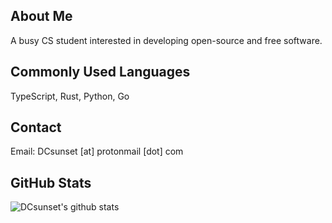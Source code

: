 ## About Me

A busy CS student interested in developing open-source and free software.

## Commonly Used Languages

TypeScript, Rust, Python, Go

## Contact

Email: DCsunset [at] protonmail [dot] com

## GitHub Stats

![DCsunset's github stats](https://github-readme-stats.vercel.app/api?username=DCsunset&theme=dracula&count_private=true&include_all_commits=true)
